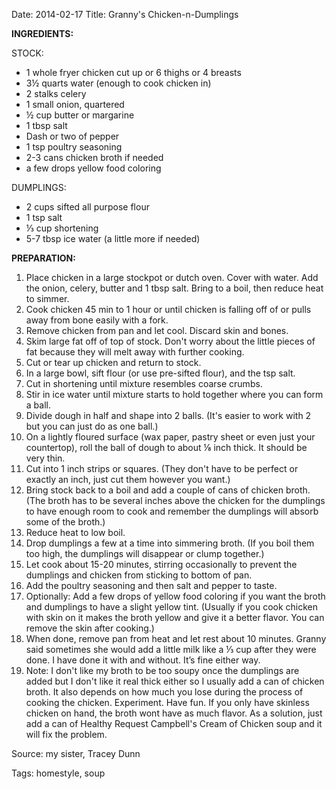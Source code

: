 Date: 2014-02-17
Title: Granny's Chicken-n-Dumplings

__INGREDIENTS:__

STOCK:

* 1 whole fryer chicken cut up or 6 thighs or 4 breasts
* 3½ quarts water (enough to cook chicken in)
* 2 stalks celery
* 1 small onion, quartered
* ½ cup butter or margarine
* 1 tbsp salt
* Dash or two of pepper
* 1 tsp poultry seasoning
* 2-3 cans chicken broth if needed
* a few drops yellow food coloring

DUMPLINGS:

* 2 cups  sifted all purpose flour
* 1 tsp salt
* ⅓ cup  shortening
* 5-7 tbsp ice water (a little more if needed)

__PREPARATION:__

1. Place chicken in a large stockpot or dutch oven. Cover with water. Add the onion, celery, butter and 1 tbsp salt. Bring to a boil, then reduce heat to simmer. 
2. Cook chicken 45 min to 1 hour or until chicken is falling off of or pulls away from bone easily with a fork. 
3. Remove chicken from pan and let cool. Discard skin and bones. 
4. Skim large fat off of top of stock. Don't worry about the little pieces of fat because they will melt  away with further cooking. 
5. Cut or tear up chicken and return to stock.
6. In a large bowl, sift flour (or use pre-sifted flour), and the tsp salt. 
7. Cut in shortening until mixture resembles coarse crumbs. 
8. Stir in ice water until mixture starts to hold together where you can form a ball. 
9. Divide dough in half and shape into 2 balls. (It's easier to work with 2 but you can just do as one ball.)
10. On a lightly floured surface (wax paper, pastry sheet or even just your countertop), roll the ball of dough to about ⅛ inch thick. It should be very thin. 
11. Cut into 1 inch strips or squares. (They don't have to be perfect or exactly an inch, just cut them however you want.)
12. Bring stock back to a boil and add a couple of cans of chicken broth. (The broth has to be several inches above the chicken for the dumplings to have enough room to cook and remember the dumplings will absorb some of the broth.) 
13. Reduce heat to low boil. 
14. Drop dumplings a few at a time into simmering broth. (If you boil them too high, the dumplings will disappear or clump together.) 
15. Let cook about 15-20 minutes, stirring occasionally to prevent the dumplings and chicken from sticking to bottom of pan. 
16. Add the poultry seasoning and then salt and pepper to taste.  
17. Optionally: Add a few drops of yellow food coloring if you want the broth and dumplings to have a slight yellow tint. (Usually if you cook chicken with skin on it makes the broth yellow and give it a better flavor. You can remove the skin after cooking.) 
18. When done, remove pan from heat and let rest about 10 minutes. Granny said sometimes she would add  a little milk  like a ⅓ cup after they were done. I have done it with and without. It’s fine either way.
19. Note: I don't like my broth to be too soupy once the dumplings are added  but I don't like it real thick either so I usually add a can of chicken broth. It also depends on how much you lose during the process of cooking the chicken.  Experiment. Have fun. If you only have skinless chicken on hand, the broth wont have as much flavor. As a solution, just add a can of Healthy Request Campbell's Cream of Chicken soup and it will fix the problem.

Source: my sister, Tracey Dunn

Tags: homestyle, soup